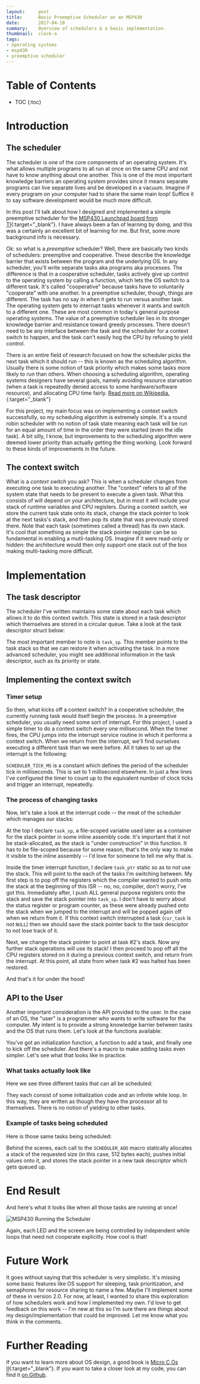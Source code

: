 ```yaml
---
layout:     post
title:      Basic Preemptive Scheduler on an MSP430
date:       2017-04-10
summary:    Overview of schedulers & a basic implementation.
thumbnail:  clock-o
tags:
- operating systems
- msp430
- preemptive scheduler
---
```


# Table of Contents

* TOC
{:toc}

# Introduction

## The scheduler

The scheduler is one of the core components of an operating system. It's what allows multiple programs to all run at once on the same CPU and not have to know anything about one another. This is one of the most important knowledge barriers an operating system provides since it means separate programs can live separate lives and be developed in a vacuum. Imagine if every program on your computer had to share the same main loop! Suffice it to say software development would be much more difficult.

In this post I'll talk about how I designed and implemented a simple preemptive scheduler for the [MSP430 Launchpad board from TI](http://www.ti.com/tool/msp-exp430fr4133){:target="_blank"}. I have always been a fan of learning by doing, and this was a certainly an excellent bit of learning for me. But first, some more background info is necessary.

Ok: so what is a *preemptive* scheduler? Well, there are basically two kinds of schedulers: preemptive and cooperative. These describe the knowledge barrier that exists between the program and the underlying OS. In any scheduler, you'll write separate tasks aka programs aka processes. The difference is that in a cooperative scheduler, tasks actively give up control to the operating system by calling a function, which lets the OS switch to a different task. It's called "cooperative" because tasks have to voluntarily "cooperate" with one another. In a preemptive scheduler, though, things are different. The task has no say in when it gets to run versus another task. The operating system gets to interrupt tasks whenever it wants and switch to a different one. These are most common in today's general purpose operating systems. The value of a preemptive scheduler lies in its stronger knowledge barrier and resistance toward greedy processes. There doesn't need to be any interface between the task and the scheduler for a context switch to happen, and the task can't easily hog the CPU by refusing to yield control.

There is an entire field of research focused on how the scheduler picks the next task which it should run -- this is known as the scheduling algorithm. Usually there is some notion of task priority which makes some tasks more likely to run than others. When choosing a scheduling algorithm, operating systems designers have several goals, namely avoiding resource starvation (when a task is repeatedly denied access to some hardware/software resource), and allocating CPU time fairly. [Read more on Wikipedia.](https://en.wikipedia.org/wiki/Scheduling_(computing)#Scheduling_disciplines){:target="_blank"}

For this project, my main focus was on implementing a context switch successfully, so my scheduling algorithm is extremely simple. It's a round robin scheduler with no notion of task state meaning each task will be run for an equal amount of time in the order they were started (even the idle task). A bit silly, I know, but improvements to the scheduling algorithm were deemed lower priority than actually getting the thing working. Look forward to these kinds of improvements in the future.

## The context switch

What is a *context switch* you ask? This is when a scheduler changes from executing one task to executing another. The "context" refers to all of the system state that needs to be present to execute a given task. What this consists of will depend on your architecture, but in most it will include your stack of runtime variables and CPU registers. During a context switch, we store the current task state onto its stack, change the stack pointer to look at the next tasks's stack, and then pop its state that was previously stored there. Note that each task (sometimes called a thread) has its own stack. It's cool that something as simple the stack pointer register can be so fundamental in enabling a mutli-tasking OS. Imagine if it were read-only or hidden: the architecture would then only support one stack out of the box making multi-tasking more difficult.

# Implementation

## The task descriptor

The scheduler I've written maintains some state about each task which allows it to do this context switch. This state is stored in a task descriptor which themselves are stored in a circular queue. Take a look at the task descriptor struct below:

<script src="http://gist-it.appspot.com/http://github.com/rjw245/rileyOS/blob/master/scheduler.h?slice=15:20&footer=minimal"></script>

The most important member to note is `task_sp`. This member points to the task stack so that we can restore it when activating the task. In a more advanced scheduler, you might see additional information in the task descriptor, such as its priority or state.

## Implementing the context switch

### Timer setup

So then, what kicks off a context switch? In a cooperative scheduler, the currently running task would itself begin the process. In a preemptive scheduler, you usually need some sort of interrupt. For this project, I used a simple timer to do a context switch every one millisecond. When the timer fires, the CPU jumps into the interrupt service routine in which it performs a context switch. When we return from the interrupt, we'll find ourselves executing a different task than we were before. All it takes to set up the interrupt is the following:

<script src="http://gist-it.appspot.com/http://github.com/rjw245/rileyOS/blob/master/scheduler.c?slice=95:109&footer=minimal"></script>

`SCHEDULER_TICK_MS` is a constant which defines the period of the scheduler tick in milliseconds. This is set to 1 millisecond elsewhere. In just a few lines I've configured the timer to count up to the equivalent number of clock ticks and trigger an interrupt, repeatedly.

### The process of changing tasks

Now, let's take a look at the interrupt code -- the meat of the scheduler which manages our stacks:

<script src="http://gist-it.appspot.com/http://github.com/rjw245/rileyOS/blob/master/scheduler.c?slice=111:144&footer=minimal"></script>

At the top I declare `task_sp`, a file-scoped variable used later as a container for the stack pointer in some inline assembly code. It's important that it not be stack-allocated, as the stack is "under construction" in this function. It has to be file-scoped because for some reason, that's the only way to make it visible to the inline assembly -- I'd love for someone to tell me why that is.

Inside the timer interrupt function, I declare `task_ptr` static so as to not use the stack. This will point to the each of the tasks I'm switching between. My first step is to pop off the registers which the compiler wanted to push onto the stack at the beginning of this ISR -- no, no, compiler, don't worry, I've got this. Immediately after, I push ALL general purpose registers onto the stack and save the stack pointer into `task_sp`. I don't have to worry about the status register or program counter, as these were already pushed onto the stack when we jumped to the interrupt and will be popped again off when we return from it. If this context switch interrupted a task (`cur_task` is not `NULL`) then we should save the stack pointer back to the task desciptor to not lose track of it.

Next, we change the stack pointer to point at task #2's stack. Now any further stack operations will use its stack! I then proceed to pop off all the CPU registers stored on it during a previous context switch, and return from the interrupt. At this point, all state from when task #2 was halted has been restored.

And that's it for under the hood!

## API to the User

Another important consideration is the API provided to the user. In the case of an OS, the "user" is a programmer who wants to write software for the computer. My intent is to provide a strong knowledge barrier between tasks and the OS that runs them. Let's look at the functions available:

<script src="http://gist-it.appspot.com/http://github.com/rjw245/rileyOS/blob/master/scheduler.h?slice=22:46&footer=minimal"></script>

You've got an initialization function, a function to add a task, and finally one to kick off the scheduler. And there's a macro to make adding tasks even simpler. Let's see what that looks like in practice.

### What tasks actually look like

Here we see three different tasks that can all be scheduled:

<script src="http://gist-it.appspot.com/http://github.com/rjw245/rileyOS/blob/master/main.c?slice=28:49&footer=minimal"></script>

They each consist of some initialization code and an infinite while loop. In this way, they are written as though they have the processor all to themselves. There is no notion of yielding to other tasks.

### Example of tasks being scheduled

Here is those same tasks being scheduled:

<script src="http://gist-it.appspot.com/http://github.com/rjw245/rileyOS/blob/master/main.c?slice=19:28&footer=minimal"></script>

Behind the scenes, each call to the `SCHEDULER_ADD` macro statically allocates a stack of the requested size (in this case, 512 bytes each), pushes initial values onto it, and stores the stack pointer in a new task descriptor which gets queued up.

# End Result

And here's what it looks like when all those tasks are running at once!

![MSP430 Running the Scheduler](/assets/img/scheduler/msp430-running.gif)

Again, each LED and the screen are being controlled by independent while loops that need not cooperate explicitly. How cool is that!

# Future Work

It goes without saying that this scheduler is very simplistic. It's missing some basic features like OS support for sleeping, task prioritization, and semaphores for resource sharing to name a few. Maybe I'll implement some of these in version 2.0. For now, at least, I wanted to share this exploration of how schedulers work and how I implemented my own. I'd love to get feedback on this work -- I'm new at this so I'm sure there are things about my design/implementation that could be improved. Let me know what you think in the comments.

# Further Reading

If you want to learn more about OS design, a good book is [Micro C Os II](https://www.amazon.com/MicroC-OS-II-Kernel-CD-ROM/dp/1578201039){:target="_blank"}. If you want to take a closer look at my code, you can find it [on Github](https://github.com/rjw245/rileyOS/).
